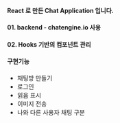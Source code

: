 #### React 로 만든 Chat Application 입니다.

#### 01. backend - chatengine.io 사용
#### 02. Hooks 기반의 컴포넌트 관리
#### 구현기능
+ 채팅방 만들기
+ 로그인
+ 읽음 표시
+ 이미지 전송
+ 나와 다른 사용자 채팅 구분 
